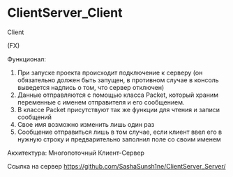# ClientServer_Client
Client

(FX)

Функционал:
  1) При запуске проекта происходит подключение к серверу (он обязательно должен быть запущен, в противном случае в консоль выведется надпись о том, что сервер отключен)
  2) Данные отправляются с помощью класса Packet, который храним переменные с именем отправителя и его сообщением.
  2) В классе Packet присутствуют так же функции для чтения и записи сообщений
  3) Свое имя возможно изменить лишь один раз
  4) Сообщение отправиться лишь в том случае, если клиент ввел его в нужную строку и предварительно заполнил поле со своим именем
 
Акхитектура:
  Многопоточный Клиент-Сервер

Ссылка на сервер
https://github.com/SashaSunsh1ne/ClientServer_Server/

